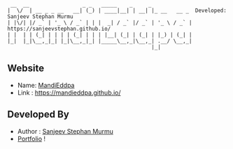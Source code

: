 
```
 __  __                 _ _   _____    _     _
|  \/  | __ _ _ __   __| (_) | ____|__| | __| |_ __   __ _  Developed: Sanjeev Stephan Murmu
| |\/| |/ _` | '_ \ / _` | | |  _| / _` |/ _` | '_ \ / _` | https://sanjeevstephan.github.io/
| |  | | (_| | | | | (_| | | | |__| (_| | (_| | |_) | (_| |
|_|  |_|\__,_|_| |_|\__,_|_| |_____\__,_|\__,_| .__/ \__,_|
                                              |_|
```
## Website
* Name: [MandiEddpa](https://mandieddpa.github.io/)
* Link : https://mandieddpa.github.io/

## Developed By
* Author : [Sanjeev Stephan Murmu](https://sanjeevstephan.github.io/)
* [Portfolio](https://mandieddpa.github.io/Portfolio) !


